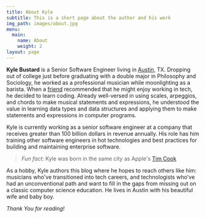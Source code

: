 ```yaml
---
title: About Kyle
subtitle: This is a short page about the author and his work
img_path: images/about.jpg
menu:
  main:
    name: About
    weight: 2
layout: page
---
```

**Kyle Bustard** is a Senior Software Engineer living in [Austin](https://en.wikipedia.org/wiki/Austin,_Texas), TX. Dropping out of college just before graduating with a double major in Philosophy and Sociology, he worked as a professional musician while moonlighting as a barista. When a [friend](https://www.linkedin.com/in/john-blythe-6518a615/) recommended that he might enjoy working in tech, he decided to learn coding. Already well-versed in using scales, arpeggios, and chords to make musical statements and expressions, he understood the value in learning data types and data structures and applying them to make statements and expressions in computer programs. 

Kyle is currently working as a senior software engineer at a company that receives greater than 100 billion dollars in revenue annually. His role has him training other software engineers in hot technologies and best practices for building and maintaining enterprise software.

> *Fun fact*: Kyle was born in the same city as Apple's [Tim Cook](https://en.wikipedia.org/wiki/Tim_Cook)

As a hobby, Kyle authors this blog where he hopes to reach others like him: musicians who've transitioned into tech careers, and technologists who've had an unconventional path and want to fill in the gaps from missing out on a classic computer science education. He lives in Austin with his beautiful wife and baby boy.

*Thank You for reading!*
